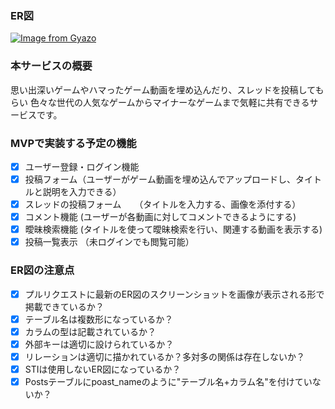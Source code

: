 ### ER図
[![Image from Gyazo](https://i.gyazo.com/632c69b2de5dfcbce575a58ebe72e56b.png)](https://gyazo.com/632c69b2de5dfcbce575a58ebe72e56b)

### 本サービスの概要
思い出深いゲームやハマったゲーム動画を埋め込んだり、スレッドを投稿してもらい
色々な世代の人気なゲームからマイナーなゲームまで気軽に共有できるサービスです。

### MVPで実装する予定の機能
- [x] ユーザー登録・ログイン機能
- [x] 投稿フォーム（ユーザーがゲーム動画を埋め込んでアップロードし、タイトルと説明を入力できる）
- [x] スレッドの投稿フォーム　　（タイトルを入力する、画像を添付する）
- [x] コメント機能  (ユーザーが各動画に対してコメントできるようにする)
- [x] 曖昧検索機能  (タイトルを使って曖昧検索を行い、関連する動画を表示する)
- [x] 投稿一覧表示  （未ログインでも閲覧可能）

### ER図の注意点
- [x] プルリクエストに最新のER図のスクリーンショットを画像が表示される形で掲載できているか？
- [x] テーブル名は複数形になっているか？
- [x] カラムの型は記載されているか？
- [x] 外部キーは適切に設けられているか？
- [x] リレーションは適切に描かれているか？多対多の関係は存在しないか？
- [x] STIは使用しないER図になっているか？
- [x] Postsテーブルにpoast_nameのように"テーブル名+カラム名"を付けていないか？
